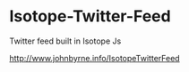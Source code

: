 Isotope-Twitter-Feed
====================

Twitter feed built in Isotope Js

http://www.johnbyrne.info/IsotopeTwitterFeed
